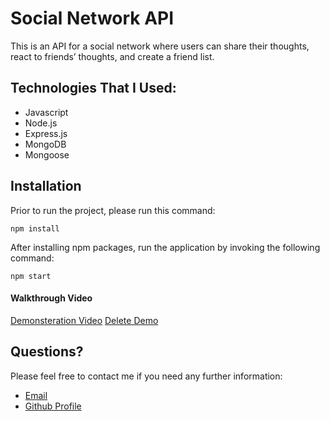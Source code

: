 # Social Network API

This is an API for a social network where users can share their thoughts, react to friends’ thoughts, and create a friend list.

## Technologies That I Used:

* Javascript
* Node.js
* Express.js
* MongoDB
* Mongoose

## Installation

Prior to run the project, please run this command:

```
npm install
```

After installing npm packages, run the application by invoking the following command:

```
npm start
```

#### Walkthrough Video

[Demonsteration Video](https://drive.google.com/file/d/1bpWmXj5ZvIqfo9NwkFUSFB2GQZkStbZQ/view)
[Delete Demo](https://drive.google.com/file/d/1TCK5e9p1DdvwfAwcEFVWfzpMycILFYFT/view)

## Questions?

Please feel free to contact me if you need any further information:

- [Email](mailto:wwtian9@gmail.com)
- [Github Profile](https://github.com/samiraborghei/social-network-api)
